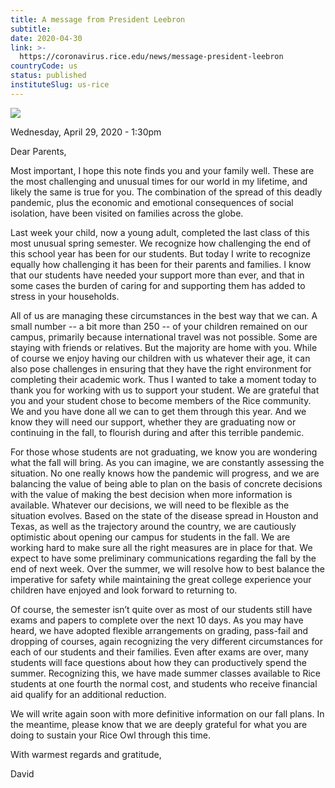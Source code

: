 ```yaml
---
title: A message from President Leebron
subtitle: 
date: 2020-04-30
link: >-
  https://coronavirus.rice.edu/news/message-president-leebron
countryCode: us
status: published
instituteSlug: us-rice
---
```

![](https://coronavirus.rice.edu/sites/g/files/bxs3591/files/favicon.ico)

Wednesday, April 29, 2020 - 1:30pm

Dear Parents,

Most important, I hope this note finds you and your family well. These are the most challenging and unusual times for our world in my lifetime, and likely the same is true for you. The combination of the spread of this deadly pandemic, plus the economic and emotional consequences of social isolation, have been visited on families across the globe.

Last week your child, now a young adult, completed the last class of this most unusual spring semester. We recognize how challenging the end of this school year has been for our students. But today I write to recognize equally how challenging it has been for their parents and families. I know that our students have needed your support more than ever, and that in some cases the burden of caring for and supporting them has added to stress in your households.

All of us are managing these circumstances in the best way that we can. A small number -- a bit more than 250 -- of your children remained on our campus, primarily because international travel was not possible. Some are staying with friends or relatives. But the majority are home with you. While of course we enjoy having our children with us whatever their age, it can also pose challenges in ensuring that they have the right environment for completing their academic work. Thus I wanted to take a moment today to thank you for working with us to support your student. We are grateful that you and your student chose to become members of the Rice community. We and you have done all we can to get them through this year. And we know they will need our support, whether they are graduating now or continuing in the fall, to flourish during and after this terrible pandemic.

For those whose students are not graduating, we know you are wondering what the fall will bring. As you can imagine, we are constantly assessing the situation. No one really knows how the pandemic will progress, and we are balancing the value of being able to plan on the basis of concrete decisions with the value of making the best decision when more information is available. Whatever our decisions, we will need to be flexible as the situation evolves. Based on the state of the disease spread in Houston and Texas, as well as the trajectory around the country, we are cautiously optimistic about opening our campus for students in the fall. We are working hard to make sure all the right measures are in place for that. We expect to have some preliminary communications regarding the fall by the end of next week. Over the summer, we will resolve how to best balance the imperative for safety while maintaining the great college experience your children have enjoyed and look forward to returning to.

Of course, the semester isn’t quite over as most of our students still have exams and papers to complete over the next 10 days. As you may have heard, we have adopted flexible arrangements on grading, pass-fail and dropping of courses, again recognizing the very different circumstances for each of our students and their families. Even after exams are over, many students will face questions about how they can productively spend the summer. Recognizing this, we have made summer classes available to Rice students at one fourth the normal cost, and students who receive financial aid qualify for an additional reduction.

We will write again soon with more definitive information on our fall plans. In the meantime, please know that we are deeply grateful for what you are doing to sustain your Rice Owl through this time.

With warmest regards and gratitude,

David
